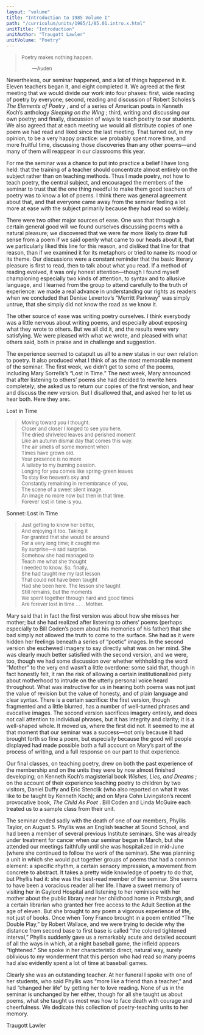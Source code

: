 ```yaml
---
layout: "volume"
title: "Introduction to 1985 Volume I"
path: "/curriculum/units/1985/1/85.01.intro.x.html"
unitTitle: "Introduction"
unitAuthor: "Traugott Lawler"
unitVolume: "Poetry"
---
```

<body>
<blockquote>
<font size="-1">
Poetry makes nothing happen.
<p>
<font color="#ffffff" style="visibility:hidden;">
____
</font>
—Auden
</p>
</font>
</blockquote>
Nevertheless, our seminar happened, and a lot of things happened in it. Eleven teachers began it, and eight completed it. We agreed at the first meeting that we would divide our work into four phases: first, wide reading of poetry by everyone; second, reading and discussion of Robert Scholes’s
<i>
The Elements of Poetry
</i>
, and of a series of American poets in Kenneth Koch’s anthology
<i>
Sleeping on the Wing
</i>
; third, writing and discussing our own poetry; and finally, discussion of ways to teach poetry to our students. We also agreed that at each meeting we would all distribute copies of one poem we had read and liked since the last meeting. That turned out, in my opinion, to be a very happy practice: we probably spent more time, and more fruitful time, discussing those discoveries than any other poems—and many of them will reappear in our classrooms this year.
<p>
For me the seminar was a chance to put into practice a belief I have long held: that the training of a teacher should concentrate almost entirely on the subject rather than on teaching methods. Thus I made poetry, not how to teach poetry, the central subject, and encouraged the members of the seminar to trust that the one thing needful to make them good teachers of poetry was to know a lot of poems. I think there was general agreement about that, and that everyone came away from the seminar feeling a lot more at ease with the subject primarily because they had read so widely.
</p>
<p>
There were two other major sources of ease. One was that through a certain general good will we found ourselves discussing poems with a natural pleasure; we discovered that we were far more likely to draw full sense from a poem if we said openly what came to our heads about it, that we particularly liked this line for this reason, and disliked that line for that reason, than if we examined it for its metaphors or tried to name its mood or its theme. Our discussions were a constant reminder that the basic literary pleasure is first to read, then to talk about what you read. If a method of reading evolved, it was only honest attention—though I found myself championing especially two kinds of attention, to syntax and to allusive language, and I learned from the group to attend carefully to the truth of experience: we made a real advance in understanding our rights as readers when we concluded that Denise Levertov’s “Merritt Parkway” was simply untrue, that she simply did not know the road as we know it.
</p>
<p>
The other source of ease was writing poetry ourselves. I think everybody was a little nervous about writing poems, and especially about exposing what they wrote to others. But we all did it, and the results were very satisfying. We were pleased with what we wrote, and pleased with what others said, both in praise and in challenge and suggestion.
</p>
<p>
The experience seemed to catapult us all to a new status in our own relation to poetry. It also produced what I think of as the most memorable moment of the seminar. The first week, we didn’t get to some of the poems, including Mary SorreIls’s “Lost in Time.” The next week, Mary announced that after listening to others’ poems she had decided to rewrite hers completely; she asked us to return our copies of the first version, and hear and discuss the new version. But I disallowed that, and asked her to let us hear both. Here they are:.
</p>
<p>
Lost in Time
</p>
<blockquote>
<dl>
<font size="-1">
<dt>
Moving toward you I thought.
<dt>
Closer and closer I longed to see you here,
<dt>
The dried shriveled leaves and perished moment
<dt>
Like an autumn dismal day that comes this way.
<dt>
The air smells of some moment when
<dt>
Times have grown old.
<dt>
Your presence is no more
<dt>
A lullaby to my burning passion.
<dt>
<dt>
Longing for you comes like spring-green leaves
<dt>
To stay like heaven’s sky and
<dt>
Constantly remaining in remembrance of you,
<dt>
The scene of a sweet silent image.
<dt>
An image no more now but then in that time.
<dt>
Forever lost in time is you.
</dt>
</dt>
</dt>
</dt>
</dt>
</dt>
</dt>
</dt>
</dt>
</dt>
</dt>
</dt>
</dt>
</dt>
</dt>
</font>
</dl>
</blockquote>
Sonnet: Lost in Time
<blockquote>
<dl>
<font size="-1">
<dt>
Just getting to know her better,
<dt>
And enjoying it too. Taking it
<dt>
For granted that she would be around
<dt>
For a very long time; it caught me
<dt>
By surprise—a sad surprise.
<dt>
Somehow she had managed to
<dt>
Teach me what she thought
<dt>
I needed to know. So, finally,
<dt>
She had taught me my last lesson
<dt>
That could not have been taught
<dt>
Had she been here. The lesson she taught
<dt>
Still remains, but the moments
<dt>
We spent together through hard and good times
<dt>
Are forever lost in time . . . .Mother.
</dt>
</dt>
</dt>
</dt>
</dt>
</dt>
</dt>
</dt>
</dt>
</dt>
</dt>
</dt>
</dt>
</dt>
</font>
</dl>
</blockquote>
<p>
Mary said that in fact the first version was about how she misses her mother; but she had realized after listening to others’ poems (perhaps especially to Bill Coden’s poem about his memories of his father) that she bad simply not allowed the truth to come to the surface. She had as it were hidden her feelings beneath a series of “poetic” images. In the second version she eschewed imagery to say directly what was on her mind. She was clearly much better satisfied with the second version, and we were, too, though we had some discussion over whether withholding the word “Mother” to the very end wasn’t a little overdone: some said that, though in fact honestly felt, it ran the risk of allowing a certain institutionalized piety about motherhood to intrude on the utterly personal voice heard throughout. What was instructive for us in hearing both poems was not just the value of revision but the value of honesty, and of plain language and clear syntax. There is a certain sacrifice: the first version, though fragmented and a little blurred, has a number of well-turned phrases and evocative images. The second version sacrifices imagery entirely, and does not call attention to individual phrases, but it has integrity and clarity; it is a well-shaped whole. It moved us, where the first did not. It seemed to me at that moment that our seminar was a success—not only because it had brought forth so fine a poem, but especially because the good will people displayed had made possible both a full account on Mary’s part of the process of writing, and a full response on our part to that experience.
</p>
<p>
Our final classes, on teaching poetry, drew on both the past experience of the membership and on the units they were by now almost finished developing; on Kenneth Koch’s magisterial book
<i>
Wishes, Lies, and
</i>
<i>
Dreams
</i>
; on the account of their experience teaching poetry to children by two visitors, Daniel Duffy and Eric Stenclik (who also reported on what it was like to be taught by Kenneth Koch); and on Myra Cohn Livingston’s recent provocative book,
<i>
The Child As Poet
</i>
. Bill Coden and Linda McGuire each treated us to a sample class from their unit.
</p>
<p>
The seminar ended sadly with the death of one of our members, Phyllis Taylor, on August 5. Phyllis was an English teacher at Sound School, and had been a member of several previous Institute seminars. She was already under treatment for cancer when our seminar began in March, but she attended our meetings faithfully until she was hospitalized in mid-June (where she continued to follow the work of the seminar). She was planning a unit in which she would put together groups of poems that had a common element: a specific rhythm, a certain sensory impression, a movement from concrete to abstract. It takes a pretty wide knowledge of poetry to do that, but Phyllis had it: she was the best-read member of the seminar. She seems to have been a voracious reader all her life. I have a sweet memory of visiting her in Gaylord Hospital and listening to her reminisce with her mother about the public library near her childhood home in Pittsburgh, and a certain librarian who granted her free access to the Adult Section at the age of eleven. But she brought to any poem a vigorous experience of life, not just of books. Once when Tony Franco brought in a poem entitled “The Double Play,” by Robert Wallace, and we were trying to decide why the distance from second base to first base is called “the colored tightened interval,” Phyllis suddenly gave us a remarkably acute and detailed account of all the ways in which, at a night baseball game, the infield appears “tightened.” She spoke in her characteristic direct, natural way, surely oblivious to my wonderment that this person who had read so many poems had also evidently spent a lot of time at baseball games.
</p>
<p>
Clearly she was an outstanding teacher. At her funeral I spoke with one of her students, who said Phyllis was “more like a friend than a teacher,” and had “changed her life” by getting her to love reading. None of us in the seminar is unchanged by her either, though for all she taught us about poems, what she taught us most was how to face death with courage and cheerfulness. We dedicate this collection of poetry-teaching units to her memory.
</p>
<p>
Traugott Lawler
</p>
</body>